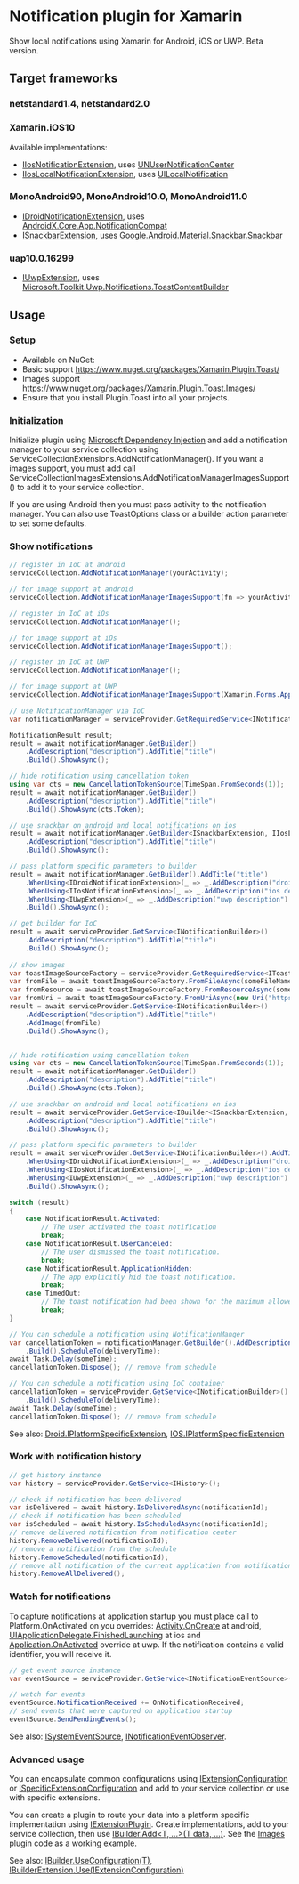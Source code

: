 # Notification plugin for Xamarin

Show local notifications using Xamarin for Android, iOS or UWP. Beta version.

## Target frameworks

### netstandard1.4, netstandard2.0

### Xamarin.iOS10 
Available implementations:
* [IIosNotificationExtension](https://github.com/anton-yashin/Plugin.Toast/blob/master/src/Plugin.Toast/IIosNotificationExtension.shared.cs),
uses [UNUserNotificationCenter](https://docs.microsoft.com/en-us/dotnet/api/usernotifications.unusernotificationcenterdelegate)
* [IIosLocalNotificationExtension](https://github.com/anton-yashin/Plugin.Toast/blob/master/src/Plugin.Toast/IIosLocalNotificationExtension.shared.cs),
uses [UILocalNotification](https://docs.microsoft.com/en-us/dotnet/api/uikit.uilocalnotification)

### MonoAndroid90, MonoAndroid10.0, MonoAndroid11.0
* [IDroidNotificationExtension](https://github.com/anton-yashin/Plugin.Toast/blob/master/src/Plugin.Toast/IDroidNotificationExtension.shared.cs),
uses [AndroidX.Core.App.NotificationCompat](https://developer.android.com/reference/androidx/core/app/NotificationCompat)
* [ISnackbarExtension](https://github.com/anton-yashin/Plugin.Toast/blob/master/src/Plugin.Toast/ISnackbarExtension.shared.cs),
uses [Google.Android.Material.Snackbar.Snackbar](https://developer.android.com/reference/com/google/android/material/snackbar/Snackbar)

### uap10.0.16299
* [IUwpExtension](https://github.com/anton-yashin/Plugin.Toast/blob/master/src/Plugin.Toast/IUwpExtension.shared.cs),
uses [Microsoft.Toolkit.Uwp.Notifications.ToastContentBuilder](https://docs.microsoft.com/en-us/dotnet/api/microsoft.toolkit.uwp.notifications.toastcontentbuilder)

## Usage

### Setup

* Available on NuGet:
* Basic support https://www.nuget.org/packages/Xamarin.Plugin.Toast/
* Images support https://www.nuget.org/packages/Xamarin.Plugin.Toast.Images/
* Ensure that you install Plugin.Toast into all your projects.

### Initialization

Initialize plugin using [Microsoft Dependency Injection](https://www.nuget.org/packages/Microsoft.Extensions.DependencyInjection)
and add a notification manager to your service collection using ServiceCollectionExtensions.AddNotificationManager().
If you want a images support, you must add call ServiceCollectionImagesExtensions.AddNotificationManagerImagesSupport()
to add it to your service collection.

If you are using Android then you must pass activity to the notification manager. 
You can also use ToastOptions class or a builder action parameter to set some defaults.

### Show notifications

```csharp
// register in IoC at android
serviceCollection.AddNotificationManager(yourActivity);

// for image support at android
serviceCollection.AddNotificationManagerImagesSupport(fn => yourActivity.Resources.GetBitmapAsync(fn))));

// register in IoC at iOs
serviceCollection.AddNotificationManager();

// for image support at iOs
serviceCollection.AddNotificationManagerImagesSupport();

// register in IoC at UWP
serviceCollection.AddNotificationManager();

// for image support at UWP
serviceCollection.AddNotificationManagerImagesSupport(Xamarin.Forms.Application.Current.OnThisPlatform().GetImageDirectory);

// use NotificationManager via IoC
var notificationManager = serviceProvider.GetRequiredService<INotificationManager>()

NotificationResult result;
result = await notificationManager.GetBuilder()
	.AddDescription("description").AddTitle("title")
	.Build().ShowAsync();

// hide notification using cancellation token
using var cts = new CancellationTokenSource(TimeSpan.FromSeconds(1));
result = await notificationManager.GetBuilder()
	.AddDescription("description").AddTitle("title")
	.Build().ShowAsync(cts.Token);

// use snackbar on android and local notifications on ios
result = await notificationManager.GetBuilder<ISnackbarExtension, IIosLocalNotificationExtension>()
	.AddDescription("description").AddTitle("title")
	.Build().ShowAsync();

// pass platform specific parameters to builder
result = await notificationManager.GetBuilder().AddTitle("title")
	.WhenUsing<IDroidNotificationExtension>(_ => _.AddDescription("droid description").SetColor(droidColor))
	.WhenUsing<IIosNotificationExtension>(_ => _.AddDescription("ios description"))
	.WhenUsing<IUwpExtension>(_ => _.AddDescription("uwp description").AddHeroImage(new Uri("ms-appx:///hero-image.png")))
	.Build().ShowAsync();

// get builder for IoC
result = await serviceProvider.GetService<INotificationBuilder>()
	.AddDescription("description").AddTitle("title")
	.Build().ShowAsync();
	
// show images
var toastImageSourceFactory = serviceProvider.GetRequiredService<IToastImageSourceFactory>();
var fromFile = await toastImageSourceFactory.FromFileAsync(someFileName);
var fromResource = await toastImageSourceFactory.FromResourceAsync(someResourcePath, typeof(SomeTypeInYourAssembly));
var fromUri = await toastImageSourceFactory.FromUriAsync(new Uri("https://www.yoursite.com/yourimage.jpg"));
result = await serviceProvider.GetService<INotificationBuilder>()
	.AddDescription("description").AddTitle("title")
	.AddImage(fromFile)
	.Build().ShowAsync();


// hide notification using cancellation token
using var cts = new CancellationTokenSource(TimeSpan.FromSeconds(1));
result = await notificationManager.GetBuilder()
	.AddDescription("description").AddTitle("title")
	.Build().ShowAsync(cts.Token);

// use snackbar on android and local notifications on ios
result = await serviceProvider.GetService<IBuilder<ISnackbarExtension, IIosLocalNotificationExtension>>()
	.AddDescription("description").AddTitle("title")
	.Build().ShowAsync();

// pass platform specific parameters to builder
result = await serviceProvider.GetService<INotificationBuilder>().AddTitle("title")
	.WhenUsing<IDroidNotificationExtension>(_ => _.AddDescription("droid description").SetColor(droidColor))
	.WhenUsing<IIosNotificationExtension>(_ => _.AddDescription("ios description"))
	.WhenUsing<IUwpExtension>(_ => _.AddDescription("uwp description").AddHeroImage(fromUri))
	.Build().ShowAsync();

switch (result)
{
	case NotificationResult.Activated:
		// The user activated the toast notification
		break;
	case NotificationResult.UserCanceled:
		// The user dismissed the toast notification.
		break;
	case NotificationResult.ApplicationHidden:
		// The app explicitly hid the toast notification.
		break;
	case TimedOut:
		// The toast notification had been shown for the maximum allowed time and was faded out.
		break;
}

// You can schedule a notification using NotificationManger
var cancellationToken = notificationManager.GetBuilder().AddDescription("description").AddTitle("title")
	.Build().ScheduleTo(deliveryTime);
await Task.Delay(someTime);
cancellationToken.Dispose(); // remove from schedule

// You can schedule a notification using IoC container
cancellationToken = serviceProvider.GetService<INotificationBuilder>().AddDescription("description").AddTitle("title")
	.Build().ScheduleTo(deliveryTime);
await Task.Delay(someTime);
cancellationToken.Dispose(); // remove from schedule

```
See also: [Droid.IPlatformSpecificExtension](https://github.com/anton-yashin/Plugin.Toast/blob/master/src/Plugin.Toast/Droid/IPlatformSpecificExtension.android.cs),
[IOS.IPlatformSpecificExtension](https://github.com/anton-yashin/Plugin.Toast/blob/master/src/Plugin.Toast/IOS/IPlatformSpecificExtension.ios.cs)

### Work with notification history

```csharp
// get history instance
var history = serviceProvider.GetService<IHistory>();

// check if notification has been delivered
var isDelivered = await history.IsDeliveredAsync(notificationId);
// check if notification has been scheduled
var isScheduled = await history.IsScheduledAsync(notificationId);
// remove delivered notification from notification center
history.RemoveDelivered(notificationId);
// remove a notification from the schedule
history.RemoveScheduled(notificationId);
// remove all notification of the current application from notification center
history.RemoveAllDelivered();
```

### Watch for notifications

To capture notifications at application startup you must place call to Platform.OnActivated
on you overrides: [Activity.OnCreate](https://github.com/anton-yashin/Plugin.Toast/blob/master/tests/ManualTests.Android/MainActivity.cs)
at android, [UIApplicationDelegate.FinishedLaunching](https://github.com/anton-yashin/Plugin.Toast/blob/master/tests/ManualTests.iOS/AppDelegate.cs)
at ios and [Application.OnActivated](https://github.com/anton-yashin/Plugin.Toast/blob/master/tests/ManualTests.UWP/App.xaml.cs) override at uwp.
If the notification contains a valid identifier, you will receive it.

```csharp
// get event source instance
var eventSource = serviceProvider.GetService<INotificationEventSource>();

// watch for events
eventSource.NotificationReceived += OnNotificationReceived;
// send events that were captured on application startup
eventSource.SendPendingEvents();

```
See also: [ISystemEventSource](https://github.com/anton-yashin/Plugin.Toast/blob/master/src/Plugin.Toast/ISystemEventSource.shared.cs),
[INotificationEventObserver](https://github.com/anton-yashin/Plugin.Toast/blob/master/src/Plugin.Toast/INotificationEventObserver.shared.cs).

### Advanced usage
You can encapsulate common configurations using [IExtensionConfiguration](https://github.com/anton-yashin/Plugin.Toast/blob/master/src/Plugin.Toast/Abstractions/IExtensionConfiguration.shared.cs)
or [ISpecificExtensionConfiguration](https://github.com/anton-yashin/Plugin.Toast/blob/master/src/Plugin.Toast/Abstractions/ISpecificExtensionConfiguration.shared.cs)
and add to your service collection or use with specific extensions.

You can create a plugin to route your data into a platform specific implementation using
[IExtensionPlugin](https://github.com/anton-yashin/Plugin.Toast/blob/master/src/Plugin.Toast/Abstractions/IExtensionPlugin.shared.cs).
Create implementations, add to your service collection, then use [IBuilder.Add<T, ...>(T data, ...)](https://github.com/anton-yashin/Plugin.Toast/blob/master/src/Plugin.Toast/Abstractions/IBuilder.shared.cs).
See the [Images](https://github.com/anton-yashin/Plugin.Toast/tree/master/src/Plugin.Toast.Images)
plugin code as a working example.

See also: [IBuilder.UseConfiguration<T>(T)](https://github.com/anton-yashin/Plugin.Toast/blob/master/src/Plugin.Toast/Abstractions/IBuilder.shared.cs),
[IBuilderExtension<T>.Use(IExtensionConfiguration<T>)](https://github.com/anton-yashin/Plugin.Toast/blob/master/src/Plugin.Toast/Abstractions/IBuilderExtension.shared.cs)
